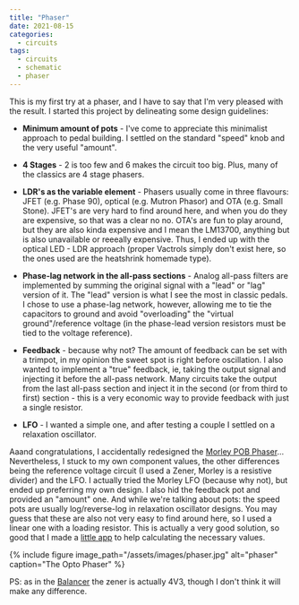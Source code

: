 ```yaml
---
title: "Phaser"
date: 2021-08-15
categories:
  - circuits
tags:
  - circuits
  - schematic
  - phaser
---
```




This is my first try at a phaser, and I have to say that I'm very pleased with the result. I started this project by delineating some design guidelines:

+ **Minimum amount of pots** - I've come to appreciate this minimalist approach to pedal building. I settled on the standard "speed" knob and the very useful "amount".

+ **4 Stages** - 2 is too few and 6 makes the circuit too big. Plus, many of the classics are 4 stage phasers.

+ **LDR's as the variable element** - Phasers usually come in three flavours: JFET (e.g. Phase 90), optical (e.g. Mutron Phasor) and OTA (e.g. Small Stone). JFET's are very hard to find around here, and when you do they are expensive, so that was a clear no no. OTA's are fun to play around, but they are also kinda expensive and I mean the LM13700, anything but is also unavailable or reeeally expensive. Thus, I ended up with the optical LED - LDR approach (proper Vactrols simply don't exist here, so the ones used are the heatshrink homemade type).

+ **Phase-lag network in the all-pass sections** - Analog all-pass filters are implemented by summing the original signal with a "lead" or "lag" version of it. The "lead" version is what I see the most in classic pedals. I chose to use a phase-lag network, however, allowing me to tie the capacitors to ground and avoid "overloading" the "virtual ground"/reference voltage (in the phase-lead version resistors must be tied to the voltage reference).

+ **Feedback** - because why not? The amount of feedback can be set with a trimpot, in my opinion the sweet spot is right before oscillation. I also wanted to implement a "true" feedback, ie, taking the output signal and injecting it before the all-pass network. Many circuits take the output from the last all-pass section and inject it in the second (or from third to first) section - this is a very economic way to provide feedback with just a single resistor.

+ **LFO** - I wanted a simple one, and after testing a couple I settled on a relaxation oscillator.

Aaand congratulations, I accidentally redesigned the [Morley POB Phaser](https://www.experimentalistsanonymous.com/diy/Schematics/Phasers/Morley%20POB.pdf)... Nevertheless, I stuck to my own component values, the other differences being the reference voltage circuit (I used a Zener, Morley is a resistive divider) and the LFO. I actually tried the Morley LFO (because why not), but ended up preferring my own design. I also hid the feedback pot and provided an "amount" one. And while we're talking about pots: the speed pots are usually log/reverse-log in relaxation oscillator designs. You may guess that these are also not very easy to find around here, so I used a linear one with a loading resistor. This is actually a very good solution, so good that I made a [little app](log-pot.html) to help calculating the necessary values.



{% include figure image_path="/assets/images/phaser.jpg" alt="phaser" caption="The Opto Phaser" %}


PS: as in the [Balancer](../unbal-to-bal/) the zener is actually 4V3, though I don't think it will make any difference.